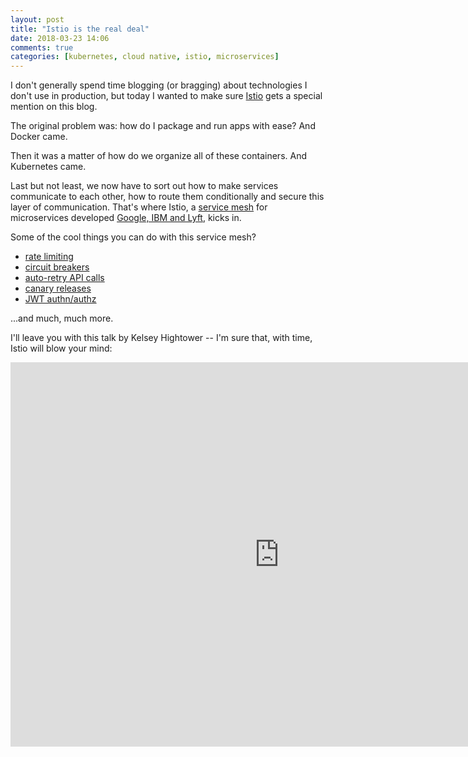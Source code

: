 ```yaml
---
layout: post
title: "Istio is the real deal"
date: 2018-03-23 14:06
comments: true
categories: [kubernetes, cloud native, istio, microservices]
---
```


I don't generally spend time blogging (or bragging) about technologies I don't
use in production, but today I wanted to make sure [Istio](https://gist.github.com/odino/7ce4dc3bb77d6282b2f2aaf1050c29e3) gets a special mention on
this blog.

<!-- more -->

The original problem was: how do I package and run apps with ease? And Docker came.

Then it was a matter of how do we organize all of these containers. And Kubernetes came.

Last but not least, we now have to sort out how to make services communicate
to each other, how to route them conditionally and secure this layer of communication.
That's where Istio, a [service mesh](https://buoyant.io/2017/04/25/whats-a-service-mesh-and-why-do-i-need-one/) for microservices developed [Google, IBM and Lyft](https://developer.ibm.com/dwblog/2017/istio/), kicks in.

Some of the cool things you can do with this service mesh?

* [rate limiting](https://istio.io/docs/tasks/policy-enforcement/rate-limiting.html)
* [circuit breakers](https://istio.io/docs/concepts/traffic-management/handling-failures.html)
* [auto-retry API calls](https://istio.io/docs/concepts/traffic-management/rules-configuration.html#timeouts-and-retries)
* [canary releases](https://istio.io/blog/2017/0.1-canary.html)
* [JWT authn/authz](https://istio.io/docs/reference/config/istio.mixer.v1.config.client.html#JWT)

...and much, much more.

I'll leave you with this talk by Kelsey Hightower -- I'm sure that, with time,
Istio will blow your mind:

<iframe width="860" height="615" src="https://www.youtube.com/embed/s4qasWn_mFc" frameborder="0" allow="autoplay; encrypted-media" allowfullscreen></iframe>
